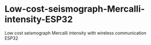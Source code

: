 # Low-cost-seismograph-Mercalli-intensity-ESP32
Low cost seismograph Mercalli intensity with wireless communication ESP32
